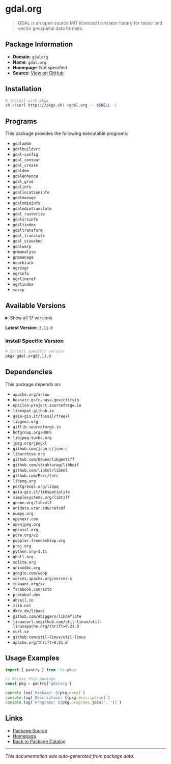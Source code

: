 # gdal.org

> GDAL is an open source MIT licensed translator library for raster and vector geospatial data formats.

## Package Information

- **Domain**: `gdalorg`
- **Name**: `gdal.org`
- **Homepage**: Not specified
- **Source**: [View on GitHub](https://github.com/pkgxdev/pantry/tree/main/projects/gdal.org/package.yml)

## Installation

```bash
# Install with pkgx
sh <(curl https://pkgx.sh) +gdal.org -- $SHELL -i
```

## Programs

This package provides the following executable programs:

- `gdaladdo`
- `gdalbuildvrt`
- `gdal-config`
- `gdal_contour`
- `gdal_create`
- `gdaldem`
- `gdalenhance`
- `gdal_grid`
- `gdalinfo`
- `gdallocationinfo`
- `gdalmanage`
- `gdalmdiminfo`
- `gdalmdimtranslate`
- `gdal_rasterize`
- `gdalsrsinfo`
- `gdaltindex`
- `gdaltransform`
- `gdal_translate`
- `gdal_viewshed`
- `gdalwarp`
- `gnmanalyse`
- `gnmmanage`
- `nearblack`
- `ogr2ogr`
- `ogrinfo`
- `ogrlineref`
- `ogrtindex`
- `sozip`

## Available Versions

<details>
<summary>Show all 17 versions</summary>

- `3.11.0`, `3.10.3`, `3.10.2`, `3.10.1`, `3.10.0`
- `3.9.3`, `3.9.2`, `3.9.1`, `3.9.0`, `3.8.5`
- `3.8.4`, `3.8.3`, `3.8.2`, `3.8.1`, `3.8.0`
- `3.7.3`, `3.7.2`

</details>

**Latest Version**: `3.11.0`

### Install Specific Version

```bash
# Install specific version
pkgx gdal.org@3.11.0
```

## Dependencies

This package depends on:

- `apache.org/arrow`
- `heasarc.gsfc.nasa.gov/cfitsio`
- `epsilon-project.sourceforge.io`
- `libexpat.github.io`
- `gaia-gis.it/fossil/freexl`
- `libgeos.org`
- `giflib.sourceforge.io`
- `hdfgroup.org/HDF5`
- `libjpeg-turbo.org`
- `jpeg.org/jpegxl`
- `github.com/json-c/json-c`
- `libarchive.org`
- `github.com/OSGeo/libgeotiff`
- `github.com/strukturag/libheif`
- `github.com/libkml/libkml`
- `github.com/Esri/lerc`
- `libpng.org`
- `postgresql.org/libpq`
- `gaia-gis.it/libspatialite`
- `simplesystems.org/libtiff`
- `gnome.org/libxml2`
- `unidata.ucar.edu/netcdf`
- `numpy.org`
- `openexr.com`
- `openjpeg.org`
- `openssl.org`
- `pcre.org/v2`
- `poppler.freedesktop.org`
- `proj.org`
- `python.org~3.11`
- `qhull.org`
- `sqlite.org`
- `unixodbc.org`
- `google.com/webp`
- `xerces.apache.org/xerces-c`
- `tukaani.org/xz`
- `facebook.com/zstd`
- `protobuf.dev`
- `abseil.io`
- `zlib.net`
- `dkrz.de/libaec`
- `github.com/ebiggers/libdeflate`
- `linuxcurl.segithub.com/util-linux/util-linuxapache.org/thrift=0.21.0`
- `curl.se`
- `github.com/util-linux/util-linux`
- `apache.org/thrift=0.21.0`

## Usage Examples

```typescript
import { pantry } from 'ts-pkgx'

// Access this package
const pkg = pantry['gdalorg']

console.log(`Package: ${pkg.name}`)
console.log(`Description: ${pkg.description}`)
console.log(`Programs: ${pkg.programs.join(', ')}`)
```

## Links

- [Package Source](https://github.com/pkgxdev/pantry/tree/main/projects/gdal.org/package.yml)
- [Homepage](#)
- [Back to Package Catalog](../package-catalog.md)

---

*This documentation was auto-generated from package data.*
